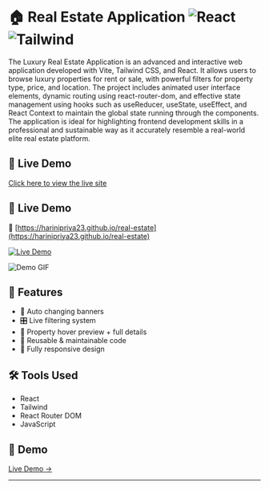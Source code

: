 # 🏠 Real Estate Application ![React](https://img.shields.io/badge/React-18-blue) ![Tailwind](https://img.shields.io/badge/TailwindCSS-3.0-blue)

The Luxury Real Estate Application is an advanced and interactive web application developed with Vite, Tailwind CSS, and React. It allows users to browse luxury properties for rent or sale, with powerful filters for property type, price, and location. The project includes animated user interface elements,  dynamic routing using react-router-dom, and effective state management using hooks such as useReducer, useState, useEffect, and React Context to maintain the global state running through the components. The application is ideal for highlighting frontend development skills in a professional and sustainable way as it accurately resemble a real-world elite real estate platform.

## 🚀 Live Demo

[Click here to view the live site](https://harinipriya23.github.io/real-estate)


## 🚀 Live Demo

🔗 [https://harinipriya23.github.io/real-estate](https://harinipriya23.github.io/real-estate)


[![Live Demo](https://img.shields.io/badge/Live-Demo-blue?style=for-the-badge&logo=github)](https://harinipriya23.github.io/real-estate)

![Demo GIF](./demo.gif)

## 🔎 Features
- 🔁 Auto changing banners
- 🎛️ Live filtering system
- 👀 Property hover preview + full details
- 🧩 Reusable & maintainable code
- 📱 Fully responsive design

## 🛠️ Tools Used
- React
- Tailwind
- React Router DOM
- JavaScript

## 📲 Demo
[Live Demo →](https://your-demo-link.com)

---


